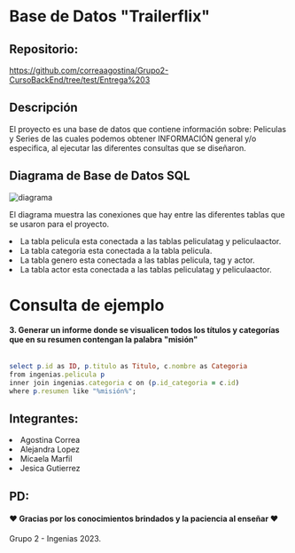 # Base de Datos "Trailerflix"

<h2>Repositorio:</h2>

https://github.com/correaagostina/Grupo2-CursoBackEnd/tree/test/Entrega%203

<h2>Descripción</h2>

El proyecto es una base de datos que contiene información sobre: Peliculas y Series de las cuales podemos obtener INFORMACIÓN general y/o especifica, al ejecutar las diferentes consultas que se diseñaron.


<h2>Diagrama de Base de Datos SQL</h2>


![diagrama](https://github.com/correaagostina/Grupo2-CursoBackEnd/assets/117048842/3935f6ef-54c9-4e8a-be3d-7c882524b3d5)


El diagrama muestra las conexiones que hay entre las diferentes tablas que se usaron para el proyecto.

<li>
  La tabla pelicula esta conectada a las tablas peliculatag y peliculaactor.
</li>
<li>
  La tabla categoria esta conectada a la tabla pelicula.
</li>
<li>
  La tabla genero esta conectada a las tablas pelicula, tag y actor.
</li>
<li>
  La tabla actor esta conectada a las tablas peliculatag y peliculaactor.
</li>


# Consulta de ejemplo

<h4> 3. Generar un informe donde se visualicen todos los títulos y categorías que en su resumen contengan la palabra "misión" </h4>

```ruby

select p.id as ID, p.titulo as Titulo, c.nombre as Categoria
from ingenias.pelicula p 
inner join ingenias.categoria c on (p.id_categoria = c.id)
where p.resumen like "%misión%";

```

<h2>Integrantes:</h2>

<li> Agostina Correa</li>
<li> Alejandra Lopez</li>
<li> Micaela Marfil</li>
<li> Jesica Gutierrez</li>

<h2>PD:</h2>
<h4>♥ Gracias por los conocimientos brindados y la paciencia al enseñar ♥</h4>

Grupo 2 - Ingenias 2023.

